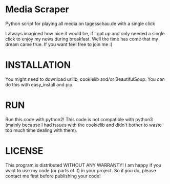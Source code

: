 Media Scraper
=============

Python script for playing all media on tagesschau.de with a single click


I always imagined how nice it would be, if I got up and only needed a single click to enjoy my news during breakfast. Well the time has come that my dream came true. If you want feel free to join me :)


INSTALLATION
============

You might need to download urllib, cookielib and/or BeautifulSoup. You can do this with easy_install and pip.

RUN
===

Run this code with python2!
This code is not compatible with python3 (mainly because I had issues with the cookielib and didn't bother to waste too much time dealing with them).

LICENSE
=======

This program is distributed WITHOUT ANY WARRANTY!
I am happy if you want to use my code (or parts of it) in your project. So if you do, please contact me first before publishing your code!
